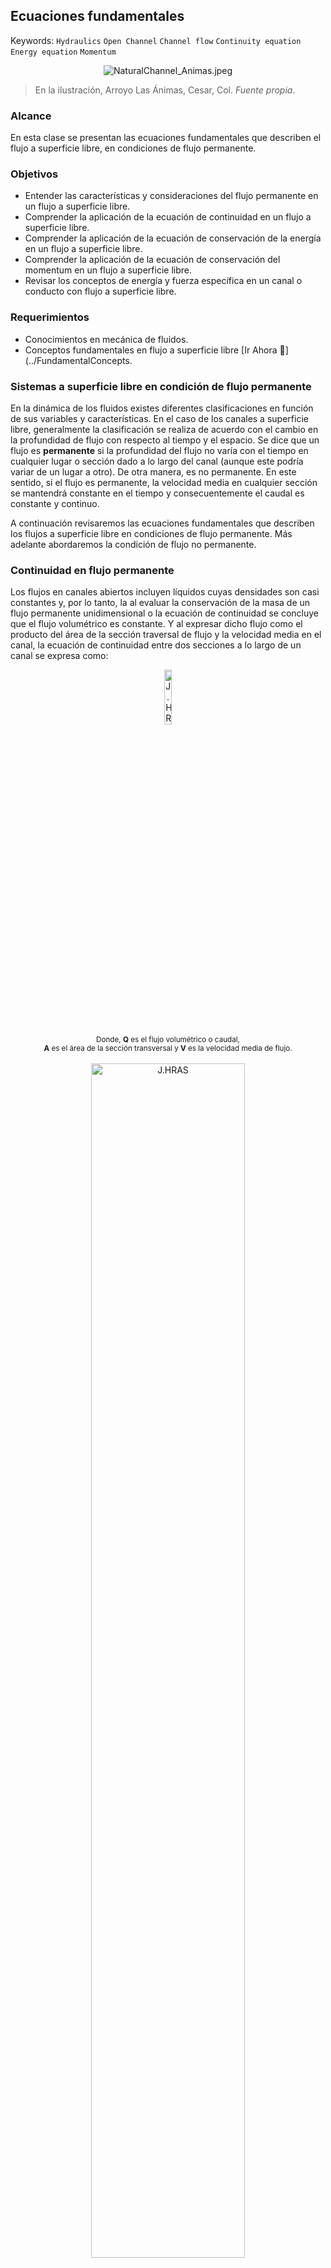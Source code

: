 ## Ecuaciones fundamentales
Keywords: `Hydraulics` `Open Channel` `Channel flow` `Continuity equation` `Energy equation` `Momentum`

<div align="center">

![NaturalChannel_Animas.jpeg](Graph/NaturalChannel_Animas.jpeg)
</div>

> En la ilustración, Arroyo Las Ánimas, Cesar, Col. _Fuente propia_.

### Alcance

En esta clase se presentan las ecuaciones fundamentales que describen el flujo a superficie libre, en condiciones de flujo permanente.

### Objetivos

* Entender las características y consideraciones del flujo permanente en un flujo a superficie libre.
* Comprender la aplicación de la ecuación de continuidad en un flujo a superficie libre.
* Comprender la aplicación de la ecuación de conservación de la energía en un flujo a superficie libre.
* Comprender la aplicación de la ecuación de conservación del momentum en un flujo a superficie libre.
* Revisar los conceptos de energía y fuerza específica en un canal o conducto con flujo a superficie libre.

### Requerimientos

* Conocimientos en mecánica de fluidos.
* Conceptos fundamentales en flujo a superficie libre [Ir Ahora :dash:](../FundamentalConcepts.

### Sistemas a superficie libre en condición de flujo permanente

En la dinámica de los fluidos existes diferentes clasificaciones en función de sus variables y características. En el caso de los canales a superficie libre, generalmente la clasificación se realiza de acuerdo con el cambio en la profundidad de flujo con respecto al tiempo y el espacio. Se dice que un flujo es **permanente** si la profundidad del flujo no varía con el tiempo en cualquier lugar o sección dado a lo largo del canal (aunque este podría variar de un lugar a otro). De otra manera, es no permanente. En este sentido, si el flujo es permanente, la velocidad media en cualquier sección se mantendrá constante en el tiempo y consecuentemente el caudal es constante y continuo.

A continuación revisaremos las ecuaciones fundamentales que describen los flujos a superficie libre en condiciones de flujo permanente. Más adelante abordaremos la condición de flujo no permanente.

### Continuidad en flujo permanente

Los flujos en canales abiertos incluyen líquidos cuyas densidades son casi constantes y, por lo tanto, la al evaluar la conservación de la masa de un flujo permanente unidimensional o la ecuación de continuidad se concluye que el flujo volumétrico es constante. Y al expresar dicho flujo como el producto del área de la sección traversal de flujo y la velocidad media en el canal, la ecuación de continuidad entre dos secciones a lo largo de un canal se expresa como:

<div align="center">
<img alt="J.HRAS" src="Equations/Continuity.png" width="15%"><br>
<sub>Donde, <b>Q</b> es el flujo volumétrico o caudal,<br>
<b>A</b> es el área de la sección transversal y <b>V</b> es la velocidad media de flujo.</sub><br><br>
</div>

<div align="center">
<img alt="J.HRAS" src="Graph/OpenChannel.svg" width="70%"><br>
</div>

### Conservación de la energía en flujo permanente

En dinámica de fluidos se sabe que la energía total del agua en unidades de altura de energía de cualquier línea de corriente que pasa a través de una sección de canal puede expresarse como la suma de la elevación por encima del nivel de referencia, la altura de presión y la altura de velocidad. Para propósitos prácticos, se suele utilizar la velocidad media, es decir asumir un flujo uniforme para toda la sección y utilizar el coeficiente de energía **α**, permitiendo definir la energía mecánica total en una sección transversal del canal como se muestra a continuación.
 
<div align="center">
<img alt="J.HRAS" src="Equations/EnergiaTotal.png" width="20%"><br>
<sub>Donde, <b>z</b> es la elevación por encima del nivel de referencia,<br>
<b>y</b> es la profundidad vertical de flujo, <b>V</b> es la velocidad media de flujo,<br>
<b>α</b> es el coeficiente de energía o Coriolis y <b><i>g</i></b> es la aceleración gravitacional.</sub><br><br>
</div>

<div align="center">
<img alt="J.HRAS" src="Graph/EnergyConservation.png" width="75%"><br>
</div>

> Esquema de conservación de la energía en flujo a superficie libre.[^2]

De acuerdo con el principio de conservación de la energía, la altura de energía total en una sección '1' localizada corriente arriba debe ser igual a la altura de energía total en una sección '2' corriente abajo más las perdidas de energía *(h<sub>f</sub>)* entre las dos secciones. Esta ecuación es aplicable a flujos uniformes y gradualmente variados.

<div align="center">
<img alt="J.HRAS" src="Equations/ConservacionEnergia.png" width="45%">
<br><br></div>

#### Energía específica

La energía intrínseca del fluido a través de la sección transversal puede expresarse con mayor realidad si se toma como punto de referencia el fondo del canal y de esa manera z=0 en ese punto. Entonces, la energía mecánica total del fluido en términos de altura o carga, será la suma de la altura de presión y la altura dinámica. A esta suma se le denomina energía específica **E<sub>s</sub>**.

<div align="center">
<img alt="J.HRAS" src="Equations/EnergiaEspecifica.png" width="20%"><br>
<br><br></div>

Esta ecuación es muy instructiva para evaluar la variación de la energía específica respecto a la profundidad del flujo. En un canal a superficie libre en condición de flujo permanente la razón de flujo (Q) es constante y se puede observar lo siguiente:

<div align="center">
<img alt="J.HRAS" src="Graph/SpecificEnergyCurve.png" width="65%"><br>
</div>

> Curva de energía específica en flujo a superficie libre. _Tomado de Fig.11.7_ [^1]

- La distancia desde un punto en el eje vertical y, a la curva, representa la energía específica correspondiente a este valor de profundidad y. La parte entre la línea **E<sub>s</sub> = y** y la curva corresponden a la carga dinámica (o energía cinética) del líquido, y la parte restante, a la carga de presión (o energía del flujo).

- La energía específica tiende a infinito cuando y → 0 (debido a que la velocidad se aproxima a infinito), y se vuelve igual a la profundidad del flujo _'y'_ para valores grandes de _'y'_ (debido a que la velocidad y en consecuencia la energía cinética se vuelven muy pequeñas). 

- La energía específica alcanza un valor mínimo E<sub>min</sub>, en un punto intermedio, llamado punto crítico, caracterizado por la profundidad crítica _y<sub>c</sub>_ y la velocidad crítica _V<sub>c</sub>_. La energía específica mínima también se llama energía crítica.

- Existe una energía específica mínima E<sub>min</sub> necesaria para mantener el flujo
volumétrico (Q) dado.

- Una línea horizontal intercepta la curva de la energía específica solamente en un punto, así que un valor fijo de la profundidad del flujo corresponde a un valor fijo de la energía específica. Esto es de esperarse, puesto que la velocidad tiene valor fijo cuando _`Q`_, _`b`_ y _`y`_ se especifican.

- Para E<sub>s</sub> > E<sub>min</sub>, una línea vertical intercepta la curva en dos puntos, indicando que un fluido puede tener dos profundidades diferentes (por tanto, dos velocidades diferentes) correspondientes a un valor fijo de energía específica. Esas dos profundidades se llaman profundidades alternas. 

- Un pequeño cambio en la energía específica cerca del punto crítico causa gran diferencia entre las profundidades alternas y podría causar una violenta fluctuación en el nivel del flujo. Por lo tanto, las operaciones cerca del punto crítico deben evitarse en el diseño de canales abiertos.

### Conservación del momentum en flujo permanente

La segunda ley del movimiento de newton dice que la resultante de las fuerzas externas a un sistema es igual al cambio de la cantidad de movimiento por unidad de tiempo. Dicho cambio de momentum del flujo en una sección por unidad de tiempo se expresa como **βρQV**, donde **β** es el coeficiente de corrección de *momentum*, **ρ** es la densidad del fluido, **Q** es el caudal o flujo volumétrico y **V** es la velocidad media en la sección. Siendo así, al aplicar este principio en un tramo de canal, al considerar las fuerzas externas de presión, las fuerzas gravitacionales y las fuerzas de fricción o de resistencia externa, puede escribirse la siguiente expresión para el cambio de *momentum* por unidad de tiempo entre las secciones 1 y 2.

<div align="center">
<img alt="J.HRAS" src="Graph/Momentum.png" width="65%"><br>
</div>

> Esquema de conservación del momentum a superficie libre. _Tomado de Fig.7.18_ [^2]

<div align="center">
<img alt="J.HRAS" src="Equations/Momentum.png" width="50%"><br>
<sub>Donde, <b>P<sub>1</sub> y P<sub>2</sub></b> son las presiones resultantes que actúan en las dos secciones transversales,<br>
<b>W</b> es el peso del agua contenida entre las dos secciones, <b>θ</b> es ángulo de inclinación del canal<br>
y <b>F<sub>f</sub></b> es la fuerza de fricción y de resistencia totales externas que actúan en el canal.</sub><br><br>
</div>

Cuando el flujo es uniforme o gradualmente variado, los valores de P<sub>1</sub> y P<sub>2</sub> pueden calcularse suponiendo una distribución hidrostática. Para el caso de flujos rápidamente variados, la distribución de presiones no es hidrostática y deben corregirse para tener en cuenta los efectos de curvatura de las líneas de corriente. 

#### Fuerza específica

Si analizamos la ecuación anterior de cantidad de movimiento en un tramo horizontal de canal corto y prismático, se puede considerar la presión hidrostática y se pueden ignorar los efectos externos de fricción, y del peso del agua, obteniendo la siguiente expresión.

<div align="center">
<img alt="J.HRAS" src="Equations/Momentum2.png" width="25%"><br>
<sub>Donde, <b>y<sub>1</sub> y y<sub>2</sub></b> son las profundidades al centroide de la sección transversal,<br>
<b>A</b> es el área de las dos secciones transversales, <b>Q</b> es el flujo volumétrico o caudal<br>
y <b>g</b> es la constante gravitacional.</sub><br><br>
</div>

Los dos lados de esta ecuación son análogos y cada uno corresponde a la **fuerza específica** de la sección. Esta fuerza específica se compone de dos términos, el primero **$Q<sup>2</sup>/gA** corresponde al flujo de *momentum* por unidad de peso de la sección y el segundo, **yA** equivale a la fuerza del fluido por unidad de peso.

<div align="center">
<img alt="J.HRAS" src="Equations/FuerzaEspecifica.png" width="20%"><br>
</div>

Al igual que la energía específica, esta ecuación nos permite evaluar la variación de la fuerza específica con respecto a la profundidad del flujo para un caudal constante y se puede observar lo siguiente:

<div align="center">
<img alt="J.HRAS" src="Graph/SpecificForce.png" width="65%"><br>
</div>

> Curva de fuerza específica en flujo a superficie libre. _Tomado de Fig.7.19_ [^2]

- Para una fuerza específica **M** hay dos profundidades posibles y<sub>1</sub> y y<sub>2</sub>, excepto para la F<sub>e</sub> mínima. Estas profundidades se conocen como profundidad inicial y profundidad secuente o profundidades conjugadas.
- Existe un valor mínimo de la fuerza específica el cual corresponde a la profundidad crítica, tal como ocurre con la energía específica mínima.
- Al revisar las profundidades conjugadas y<sub>1</sub> y y<sub>2</sub>, se evidencia que la primera se encuentra en condición supercrítica y la otra en condición subcrítica, similar a la curva de energía específica. Sin embargo, la profundidad secuente y<sub>2</sub> tiene menos energía que la profundidad y<sub>1</sub>.
- Las profundidades conjugadas corresponder a las encontradas en el fenómeno del resalto hidráulico.

### Referencias
- Fluid mechanics. Fundamentals and Applications.. Cengel Y., Cimbala J. McGraw-Hill.2006.
- Introduction to Fluid Mechanics. Fox and McDonald's. 8th Ed., Jhon Wilwy & Sons, Inc. 2011. 
- The Hydraulics of Channel Flow: An Introduction. Chanson H. 2nd Ed.,Elsevier Butterworth-Heinemann. 2004.
- Open Channel Hydraulics. Chow, Ven Te. 2nd Ed., Blackburn Press. 2009.
- Flow in open channels. Subramanya K. 3th Ed., Tata McGraw-Hill Publishing. 2009.

### Control de versiones

| Versión | Descripción                                                       |                    Autor                    | Horas |
|:-------:|-------------------------------------------------------------------|:-------------------------------------------:|:-----:|
| 2022.07 | Versión inicial con definición de estructura general y contenido. | [juanrodace](https://github.com/juanrodace) |  1.0  |
| 2022.08 | Inclusión conceptos.                                              | [juanrodace](https://github.com/juanrodace) |  4.0  |
| 2022.11 | Desarrollo contenido multimedia.                                  | [juanrodace](https://github.com/juanrodace) |  2.0  |

| [:arrow_backward:Anterior](../FundamentalConcepts) | [:house: Inicio](../../Readme.md) | [:beginner: Ayuda](https://github.com/juanrodace/J.HRAS/discussions/3) | [Siguiente:arrow_forward:](../VariedFlow) |
|-------------------------------------------------|-----------------------------------|------------------------------------------------------------------------|-------------------------------------------|

_J.HRAS es de uso libre para fines académicos, conoce nuestra licencia, cláusulas, condiciones de uso y como referenciar los contenidos publicados en este repositorio, dando [clic aquí](../../License.md)._

_¡Encontraste útil este repositorio!, apoya su difusión marcando este repositorio con una ⭐ o síguenos dando clic en el botón Follow de [juanrodace](https://github.com/juanrodace) en GitHub._

[^1]: Introduction to Fluid Mechanics. Fox and McDonald's. 8th Ed., Jhon Wilwy & Sons, Inc. 2011. 
[^2]: Hidráulica de tuberías y canales. Rocha Arturo.
[^3]: Open Channel Hydraulics. Chow, Ven Te. 2nd Ed., Blackburn Press. 2009.

<div align="center"><a href="../../HowToGetCertified.md" target="_blank"><img src="https://github.com/rcfdtools/R.TeachingResearchGuide/blob/main/CaseUse/.icons/IconCEHBotonCertificado.png" alt="J.HRAS" width="260" border="0" /></a></div>